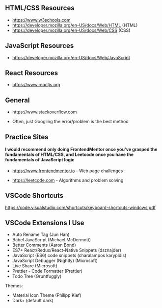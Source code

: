 ## HTML/CSS Resources

- https://www.w3schools.com
- https://developer.mozilla.org/en-US/docs/Web/HTML (HTML)
- https://developer.mozilla.org/en-US/docs/Web/CSS (CSS)

## JavaScript Resources

- https://developer.mozilla.org/en-US/docs/Web/JavaScript

## React Resources

- https://www.reactjs.org

## General

- https://www.stackoverflow.com

- Often, just Googling the error/problem is the best method

## Practice Sites
#### I would recommend only doing FrontendMentor once you've grasped the fundamentals of HTML/CSS, and Leetcode once you have the fundamentals of JavaScript logic

- https://www.frontendmentor.io - Web page challenges

- https://leetcode.com - Algorithms and problem solving

## VSCode Shortcuts

https://code.visualstudio.com/shortcuts/keyboard-shortcuts-windows.pdf

## VSCode Extensions I Use

- Auto Rename Tag (Jun Han)
- Babel JavaScript (Michael McDermott)
- Better Comments (Aaron Bond)
- ES7+ React/Redux/React-Native Snippets (dsznajder)
- JavaScript (ES6) code snippets (charalampos karypidis)
- JavaScript Debugger (Nightly) (Microsoft)
- Live Share (Microsoft)
- Prettier - Code Formatter (Prettier)
- Todo Tree (Gruntfuggly)

Themes:
- Material Icon Theme (Philipp Kief)
- Dark+ (default dark)